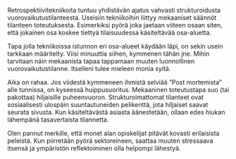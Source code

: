 ﻿Retrospektiivitekniikoita tuntuu yhdistävän ajatus vahvasti strukturoidusta vuorovaikutustilanteesta. Useisiin tekniikoihin liittyy mekaaniset säännöt tilanteen toteutuksesta. Esimerkiksi pyörä joka jaetaan viiteen osaan siten, että jokainen osa koskee tiettyä tilaisuudessa käsiteltävää osa-aluetta. 

Tapa jolla tekniikoissa istunnon eri osa-alueet käydään läpi, on sekin usein tarkkaan määritelty. Viisi minuuttia siihen, kymmenen tähän jne. Mihin tarvitaan näin mekaanista tapaa tappamaan muuten luonnollinen vuorovaikutustilanne. Itselleni tulee mieleen monia syitä.

Aika on rahaa. Jos viidestä kymmeneen ihmistä selviää ”Post mortemista” alle tunnissa, on kyseessä huippusuoritus. Mekaaninen toteutustapa suo (tai pakottaa) hiljaisille puheenvuoron. Strukturoimattomat tilanteet ovat sosiaalisesti ulospäin suuntautuneiden pelikenttä, jota hiljaiset saavat seurata sivusta. Kun käsiteltävästä asiasta äänestetään, ollaan edes hiukan lähempänä tasavertaista tilannetta.

Olen pannut merkille, että monet alan opiskelijat pitävät kovasti erilaisista peleistä. Kun piirretään pyörä sektoreineen, saattaa muuten stressaava itsensä ja ympäristön reflektoiminen olla helpompi lähestyä.



